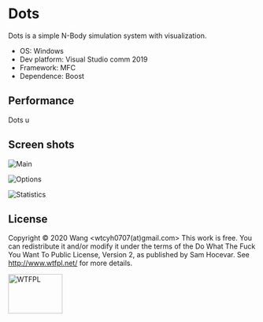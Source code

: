 # Dots
 Dots is a simple N-Body simulation system with visualization. 

* OS: Windows  
* Dev platform: Visual Studio comm 2019  
* Framework: MFC  
* Dependence: Boost

## Performance
  Dots u
  
## Screen shots
![Main](../master/Screenshots/main.png)
  
![Options](../master/Screenshots/options.png)  
  
![Statistics](../master/Screenshots/stat.png)

## License  

Copyright © 2020 Wang <wtcyh0707(at)gmail.com>
This work is free. You can redistribute it and/or modify it under the
terms of the Do What The Fuck You Want To Public License, Version 2,
as published by Sam Hocevar. See http://www.wtfpl.net/ for more details.  

<a href="http://www.wtfpl.net/"><img
       src="http://www.wtfpl.net/wp-content/uploads/2012/12/logo-220x1601.png"
       width="110" height="80" alt="WTFPL" /></a>
